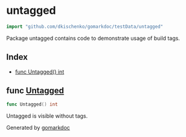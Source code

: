 <!-- Code generated by gomarkdoc. DO NOT EDIT -->

# untagged

```go
import "github.com/dkischenko/gomarkdoc/testData/untagged"
```

Package untagged contains code to demonstrate usage of build tags.

## Index

- [func Untagged() int](<#Untagged>)


<a name="Untagged"></a>
## func [Untagged](<https://github.com/dkischenko/gomarkdoc/blob/master/testData/untagged/untagged.go#L5>)

```go
func Untagged() int
```

Untagged is visible without tags.

Generated by [gomarkdoc](<https://github.com/dkischenko/gomarkdoc>)
